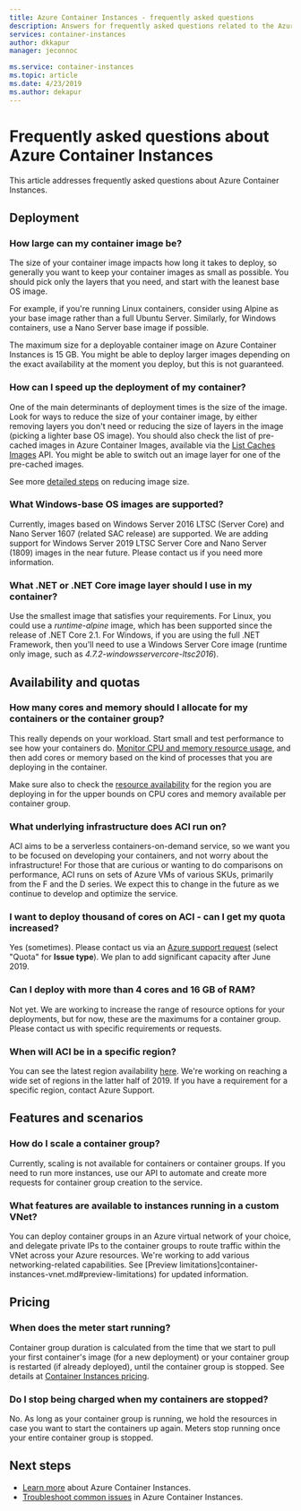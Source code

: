 ```yaml
---
title: Azure Container Instances - frequently asked questions
description: Answers for frequently asked questions related to the Azure Container Instances service 
services: container-instances
author: dkkapur
manager: jeconnoc

ms.service: container-instances
ms.topic: article
ms.date: 4/23/2019
ms.author: dekapur
---
```


# Frequently asked questions about Azure Container Instances

This article addresses frequently asked questions about Azure Container Instances.

## Deployment

### How large can my container image be?

The size of your container image impacts how long it takes to deploy, so generally you want to keep your container images as small as possible. You should pick only the layers that you need, and start with the leanest base OS image.

For example, if you're running Linux containers, consider using Alpine as your base image rather than a full Ubuntu Server. Similarly, for Windows containers, use a Nano Server base image if possible. 

The maximum size for a deployable container image on Azure Container Instances is 15 GB. You might be able to deploy larger images depending on the exact availability at the moment you deploy, but this is not guaranteed.

### How can I speed up the deployment of my container?

One of the main determinants of deployment times is the size of the image. Look for ways to reduce the size of your container image, by either removing layers you don't need or reducing the size of layers in the image (picking a lighter base OS image). You should also check the list of pre-cached images in Azure Container Images, available via the [List Caches Images](https://docs.microsoft.com/rest/api/container-instances/listcachedimages) API. You might be able to switch out an image layer for one of the pre-cached images. 

See more [detailed steps](container-instances-troubleshooting.md#container-takes-a-long-time-to-start)  on reducing image size.

### What Windows-base OS images are supported?

Currently, images based on Windows Server 2016 LTSC (Server Core) and Nano Server 1607 (related SAC release) are supported. We are adding support for Windows Server 2019 LTSC Server Core and Nano Server (1809) images in the near future. Please contact us if you need more information.

### What .NET or .NET Core image layer should I use in my container? 

Use the smallest image that satisfies your requirements. For Linux, you could use a *runtime-alpine* image, which has been supported since the release of .NET Core 2.1. For Windows, if you are using the full .NET Framework, then you'll need to use a Windows Server Core image (runtime only image, such as  *4.7.2-windowsservercore-ltsc2016*). 



## Availability and quotas

### How many cores and memory should I allocate for my containers or the container group?

This really depends on your workload. Start small and test performance to see how your containers do. [Monitor CPU and memory resource usage](container-instances-monitor.md), and then add cores or memory based on the kind of processes that you are deploying in the container. 

Make sure also to check the [resource availability](container-instances-region-availability.md#availability---general) for the region you are deploying in for the upper bounds on CPU cores and memory available per container group. 

### What underlying infrastructure does ACI run on?

ACI aims to be a serverless containers-on-demand service, so we want you to be focused on developing your containers, and not worry about the infrastructure! For those that are curious or wanting to do comparisons on performance, ACI runs on sets of Azure VMs of various SKUs, primarily from the F and the D series. We expect this to change in the future as we continue to develop and optimize the service. 

### I want to deploy thousand of cores on ACI - can I get my quota increased?
 
Yes (sometimes). Please contact us via an [Azure support request](https://ms.portal.azure.com/#blade/Microsoft_Azure_Support/HelpAndSupportBlade/newsupportrequest) (select "Quota" for **Issue type**). We plan to add significant capacity after June 2019.

### Can I deploy with more than 4 cores and 16 GB of RAM?

Not yet. We are working to increase the range of resource options for your deployments, but for now, these are the maximums for a container group. Please contact us with specific requirements or requests. 

### When will ACI be in a specific region?

You can see the latest region availability [here](https://docs.microsoft.com/azure/container-instances/container-instances-region-availability#availability---general). We're working on reaching a wide set of regions in the latter half of 2019. If you have a requirement for a specific region, contact Azure Support.

## Features and scenarios

### How do I scale a container group?
 
Currently, scaling is not available for containers or container groups. If you need to run more instances, use our API to automate and create more requests for container group creation to the service. 

### What features are available to instances running in a custom VNet?

You can deploy container groups in an Azure virtual network of your choice, and delegate private IPs to the container groups to route traffic within the VNet across your Azure resources. We're working to add various networking-related capabilities. See [Preview limitations]container-instances-vnet.md#preview-limitations) for updated information.

## Pricing

### When does the meter start running?

Container group duration is calculated from the time that we start to pull your first container's image (for a new deployment) or your container group is restarted (if already deployed), until the container group is stopped. See details at [Container Instances pricing](https://azure.microsoft.com/pricing/details/container-instances/).

### Do I stop being charged when my containers are stopped?

No. As long as your container group is running, we hold the resources in case you want to start the containers up again. Meters stop running once your entire container group is stopped. 

## Next steps

* [Learn more](container-instances-overview.mcd) about Azure Container Instances.
* [Troubleshoot common issues](container-instances-troubleshoot.mcd) in Azure Container Instances.